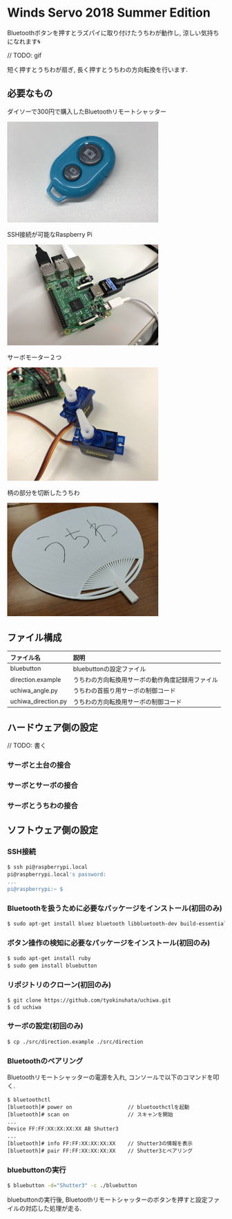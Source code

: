 # Winds Servo 2018 Summer Edition
Bluetoothボタンを押すとラズパイに取り付けたうちわが動作し, 涼しい気持ちになれます&#x1f300;

// TODO: gif

短く押すとうちわが扇ぎ, 長く押すとうちわの方向転換を行います.

## 必要なもの

ダイソーで300円で購入したBluetoothリモートシャッター

<img src="./img/bluetooth_remote_shutter.jpg" width="350">

SSH接続が可能なRaspberry Pi

<img src="./img/raspberrypi.jpg" width="350">

サーボモーター２つ

<img src="./img/servo.jpg" width="350">

柄の部分を切断したうちわ

<img src="./img/uchiwa.jpg" width="350">

## ファイル構成

|ファイル名|説明|
|:--|:--|
|bluebutton|bluebuttonの設定ファイル|
|direction.example|うちわの方向転換用サーボの動作角度記録用ファイル|
|uchiwa_angle.py|うちわの首振り用サーボの制御コード|
|uchiwa_direction.py|うちわの方向転換用サーボの制御コード|

## ハードウェア側の設定

// TODO: 書く

### サーボと土台の接合

### サーボとサーボの接合

### サーボとうちわの接合

## ソフトウェア側の設定

### SSH接続

```bash
$ ssh pi@raspberrypi.local
pi@raspberrypi.local's password:
...
pi@raspberrypi:~ $
```

### Bluetoothを扱うために必要なパッケージをインストール(初回のみ)

```bash
$ sudo apt-get install bluez bluetooth libbluetooth-dev build-essential
```

### ボタン操作の検知に必要なパッケージをインストール(初回のみ)

```bash
$ sudo apt-get install ruby
$ sudo gem install bluebutton
```

### リポジトリのクローン(初回のみ)

```
$ git clone https://github.com/tyokinuhata/uchiwa.git
$ cd uchiwa
```

### サーボの設定(初回のみ)

```bash
$ cp ./src/direction.example ./src/direction
```

### Bluetoothのペアリング

Bluetoothリモートシャッターの電源を入れ, コンソールで以下のコマンドを叩く.

```bash
$ bluetoothctl
[bluetooth]# power on                  // bluetoothctlを起動
[bluetooth]# scan on                   // スキャンを開始
...
Device FF:FF:XX:XX:XX:XX AB Shutter3
...
[bluetooth]# info FF:FF:XX:XX:XX:XX    // Shutter3の情報を表示
[bluetooth]# pair FF:FF:XX:XX:XX:XX    // Shutter3とペアリング
```

### bluebuttonの実行

```bash
$ bluebutton -d="Shutter3" -c ./bluebutton
```

bluebuttonの実行後, Bluetoothリモートシャッターのボタンを押すと設定ファイルの対応した処理が走る.
